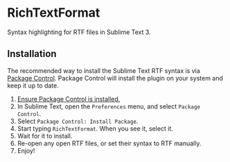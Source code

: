 # RichTextFormat
Syntax highlighting for RTF files in Sublime Text 3.

## Installation

The recommended way to install the Sublime Text RTF syntax is via [Package Control](https://packagecontrol.io/packages/RichTextFormat). Package Control will install the plugin on your system and keep it up to date.

1. [Ensure Package Control is installed.](https://packagecontrol.io/installation)
1. In Sublime Text, open the `Preferences` menu, and select `Package Control`.
1. Select `Package Control: Install Package`.
1. Start typing `RichTextFormat`. When you see it, select it.
1. Wait for it to install.
1. Re-open any open RTF files, or set their syntax to RTF manually.
1. Enjoy!
